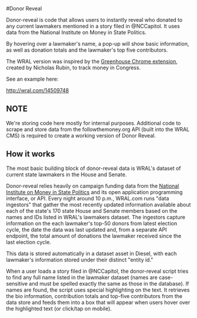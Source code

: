 #Donor Reveal

Donor-reveal is code that allows users to instantly reveal who donated to any current lawmakers mentioned in a story filed in @NCCapitol. It uses data from the National Institute on Money in State Politics.

By hovering over a lawmaker's name, a pop-up will show basic information, as well as donation totals and the lawmaker's top five contributors.

The WRAL version was inspired by the [Greenhouse Chrome extension](http://allaregreen.us/), created by Nicholas Rubin, to track money in Congress.

See an example here:

http://wral.com/14509748

## NOTE

We're storing code here mostly for internal purposes. Additional code to scrape and store data from the followthemoney.org API (built into the WRAL CMS) is required to create a working version of Donor Reveal.

## How it works

The most basic building block of donor-reveal data is WRAL's dataset of current state lawmakers in the House and Senate.

Donor-reveal relies heavily on campaign funding data from the [National Institute on Money in State Politics](http://followthemoney.org) and its open application programming interface, or API. Every night around 10 p.m., WRAL.com runs "data ingestors" that gather the most recently updated information available about each of the state's 170 state House and Senate members based on the names and IDs listed in WRAL's lawmakers dataset. The ingestors capture information on the each lawmaker's top-50 donors from latest election cycle, the date the data was last updated and, from a separate API endpoint, the total amount of donations the lawmaker received since the last election cycle.

This data is stored automatically in a dataset asset in Diesel, with each lawmaker's information stored under their distinct "entity id."

When a user loads a story filed in @NCCapitol, the donor-reveal script tries to find any full name listed in the lawmaker dataset (names are case-sensitive and must be spelled exactly the same as those in the database). If names are found, the script uses special highlighting on the text. It retrieves the bio information, contribution totals and top-five contributors from the data store and feeds them into a box that will appear when users hover over the highlighted text (or click/tap on mobile).